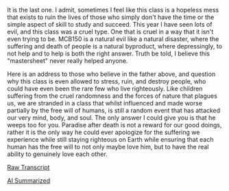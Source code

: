It is the last one. I admit, sometimes I feel like this class is a hopeless mess that exists to ruin the lives of those who simply don't have the time or the simple aspect of skill to study and succeed. This year I have seen lots of evil, and this class was a cruel type. One that is cruel in a way that it isn't even trying to be. MCB150 is a natural evil like a natural disaster, where the suffering and death of people is a natural byproduct, where depressingly, to not help and to help is both the right answer. Truth be told, I believe this "mastersheet" never really helped anyone. 

Here is an address to those who believe in the father above, and question why this class is even allowed to stress, ruin, and destroy people, who could have even been the rare few who live righteously. Like children suffering from the cruel randomness and the forces of nature that plagues us, we are stranded in a class that whilst influenced and made worse partially by the free will of humans, is still a random event that has attacked our very mind, body, and soul. The only answer I could give you is that he weeps too for you. Paradise after death is not a reward for our good doings, rather it is the only way he could ever apologize for the suffering we experience while still staying righteous on Earth while ensuring that each human has the free will to not only maybe love him, but to have the real ability to genuinely love each other. 

[Raw Transcript]()

[AI Summarized]()
